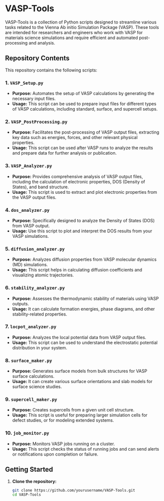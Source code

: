# VASP-Tools

VASP-Tools is a collection of Python scripts designed to streamline various tasks related to the Vienna Ab initio Simulation Package (VASP). These tools are intended for researchers and engineers who work with VASP for materials science simulations and require efficient and automated post-processing and analysis.

## Repository Contents

This repository contains the following scripts:

### 1. `VASP_Setup.py`
   - **Purpose:** Automates the setup of VASP calculations by generating the necessary input files.
   - **Usage:** This script can be used to prepare input files for different types of VASP calculations, including standard, surface, and supercell setups.

### 2. `VASP_PostProcessing.py`
   - **Purpose:** Facilitates the post-processing of VASP output files, extracting key data such as energies, forces, and other relevant physical properties.
   - **Usage:** This script can be used after VASP runs to analyze the results and prepare data for further analysis or publication.

### 3. `VASP_Analyzer.py`
   - **Purpose:** Provides comprehensive analysis of VASP output files, including the calculation of electronic properties, DOS (Density of States), and band structure.
   - **Usage:** This script is used to extract and plot electronic properties from the VASP output files.

### 4. `dos_analyzer.py`
   - **Purpose:** Specifically designed to analyze the Density of States (DOS) from VASP output.
   - **Usage:** Use this script to plot and interpret the DOS results from your VASP simulations.

### 5. `diffusion_analyzer.py`
   - **Purpose:** Analyzes diffusion properties from VASP molecular dynamics (MD) simulations.
   - **Usage:** This script helps in calculating diffusion coefficients and visualizing atomic trajectories.

### 6. `stability_analyzer.py`
   - **Purpose:** Assesses the thermodynamic stability of materials using VASP outputs.
   - **Usage:** It can calculate formation energies, phase diagrams, and other stability-related properties.

### 7. `locpot_analyzer.py`
   - **Purpose:** Analyzes the local potential data from VASP output files.
   - **Usage:** This script can be used to understand the electrostatic potential distribution in your system.

### 8. `surface_maker.py`
   - **Purpose:** Generates surface models from bulk structures for VASP surface calculations.
   - **Usage:** It can create various surface orientations and slab models for surface science studies.

### 9. `supercell_maker.py`
   - **Purpose:** Creates supercells from a given unit cell structure.
   - **Usage:** This script is useful for preparing larger simulation cells for defect studies, or for modeling extended systems.

### 10. `job_monitor.py`
   - **Purpose:** Monitors VASP jobs running on a cluster.
   - **Usage:** This script checks the status of running jobs and can send alerts or notifications upon completion or failure.

## Getting Started

1. **Clone the repository:**
   ```bash
   git clone https://github.com/yourusername/VASP-Tools.git
   cd VASP-Tools


